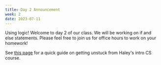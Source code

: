 ```yaml
---
title: Day 2 Announcement
week: 2
date: 2023-07-11
---
```

Using logic! Welcome to day 2 of our class. We will be working on if and else statements. Please feel free to join us for office hours to work on your homework!

See [this page](/assets/other/unstuck.pdf) for a quick guide on getting unstuck from Haley's intro CS course. 
